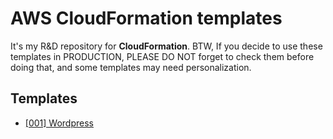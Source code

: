 # AWS CloudFormation templates

It's my R&D repository for **CloudFormation**. BTW, If you decide to use these templates in PRODUCTION, PLEASE DO NOT forget to check them before doing that, and some templates may need personalization.


## Templates
* [[001] Wordpress](001-wordpress/README.md)